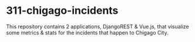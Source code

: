 # 311-chigago-incidents
This repository contains 2 applications, DjangoREST &amp; Vue.js, that visualize some metrics &amp; stats for the incidents that happen to Chigago City.
